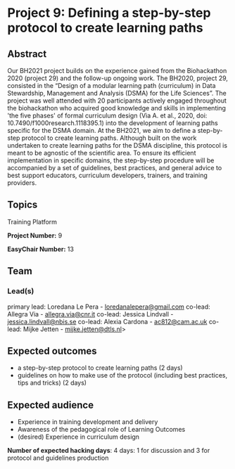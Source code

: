 # Project 9: Defining a step-by-step protocol to create learning paths

## Abstract

Our BH2021 project builds on the experience gained from the Biohackathon 2020 (project 29) and the follow-up ongoing work. The BH2020, project 29, consisted in the “Design of a modular learning path (curriculum) in Data Stewardship, Management and Analysis (DSMA) for the Life Sciences”. The project was well attended with 20 participants actively engaged throughout the biohackathon who acquired good knowledge and skills in implementing 'the five phases' of formal curriculum design (Via A. et al., 2020, doi: 10.7490/f1000research.1118395.1) into the development of learning paths specific for the DSMA domain.
At the BH2021, we aim to define a step-by-step protocol to create learning paths. Although built on the work undertaken to create learning paths for the DSMA discipline, this protocol is meant to be agnostic of the scientific area. To ensure its efficient implementation in specific domains, the step-by-step procedure will be accompanied by a set of guidelines, best practices, and general advice to best support educators, curriculum developers, trainers, and training providers.

## Topics

Training Platform

**Project Number:** 9



**EasyChair Number:** 13

## Team

### Lead(s)

primary lead: Loredana Le Pera - loredanalepera@gmail.com
co-lead: Allegra Via - allegra.via@cnr.it
co-lead: Jessica Lindvall - jessica.lindvall@nbis.se
co-lead: Alexia Cardona - ac812@cam.ac.uk
co-lead: Mijke Jetten - mijke.jetten@dtls.nl>

## Expected outcomes

- a step-by-step protocol to create learning paths (2 days)
- guidelines on how to make use of the protocol (including best practices, tips and tricks) (2 days)

## Expected audience

- Experience in training development and delivery
- Awareness of the pedagogical role of Learning Outcomes
- (desired) Experience in curriculum  design

**Number of expected hacking days**: 4 days: 1 for discussion and 3 for protocol and guidelines production

